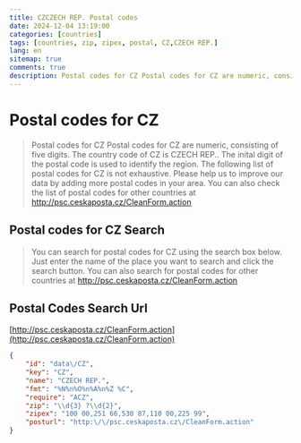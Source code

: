 ```yaml
---
title: CZCZECH REP. Postal codes 
date: 2024-12-04 13:19:00
categories: [countries]
tags: [countries, zip, zipex, postal, CZ,CZECH REP.]
lang: en
sitemap: true
comments: true
description: Postal codes for CZ Postal codes for CZ are numeric, consisting of five digits. The country code of CZ is CZECH REP.. The inital digit of the postal code is used to identify the region. The following list of postal codes for CZ is not exhaustive. Please help us to improve our data by adding more postal codes in your area. You can also check the list of postal codes for other countries at http://psc.ceskaposta.cz/CleanForm.action
---
```


# Postal codes for CZ
> Postal codes for CZ Postal codes for CZ are numeric, consisting of five digits. The country code of CZ is CZECH REP.. The inital digit of the postal code is used to identify the region. The following list of postal codes for CZ is not exhaustive. Please help us to improve our data by adding more postal codes in your area. You can also check the list of postal codes for other countries at http://psc.ceskaposta.cz/CleanForm.action

## Postal codes for CZ Search 
> You can search for postal codes for CZ using the search box below. Just enter the name of the place you want to search and click the search button. You can also search for postal codes for other countries at http://psc.ceskaposta.cz/CleanForm.action

## Postal Codes Search Url

[http://psc.ceskaposta.cz/CleanForm.action](http://psc.ceskaposta.cz/CleanForm.action)
```json
{
    "id": "data\/CZ",
    "key": "CZ",
    "name": "CZECH REP.",
    "fmt": "%N%n%O%n%A%n%Z %C",
    "require": "ACZ",
    "zip": "\\d{3} ?\\d{2}",
    "zipex": "100 00,251 66,530 87,110 00,225 99",
    "posturl": "http:\/\/psc.ceskaposta.cz\/CleanForm.action"
}
```
